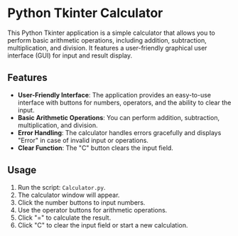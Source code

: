 # Python Tkinter Calculator

This Python Tkinter application is a simple calculator that allows you to perform basic arithmetic operations, including addition, subtraction, multiplication, and division. It features a user-friendly graphical user interface (GUI) for input and result display.

## Features

- **User-Friendly Interface**: The application provides an easy-to-use interface with buttons for numbers, operators, and the ability to clear the input.
- **Basic Arithmetic Operations**: You can perform addition, subtraction, multiplication, and division.
- **Error Handling**: The calculator handles errors gracefully and displays "Error" in case of invalid input or operations.
- **Clear Function**: The "C" button clears the input field.

## Usage

1. Run the script: `Calculator.py`.
2. The calculator window will appear.
3. Click the number buttons to input numbers.
4. Use the operator buttons for arithmetic operations.
5. Click "=" to calculate the result.
6. Click "C" to clear the input field or start a new calculation.
